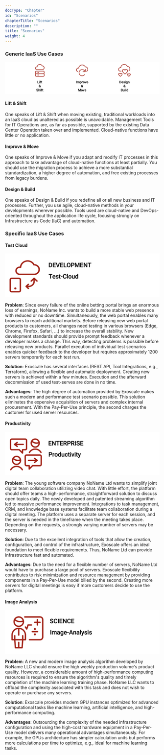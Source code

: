 ```yaml
---
docType: "Chapter"
id: "Scenarios"
chapterTitle: "Scenarios"
description: ""
title: "Scenarios"
weight: 4
---
```



### **Generic IaaS Use Cases**

![cloud-computing](generic.png)

#### **Lift & Shift**
One speaks of Lift & Shift when moving existing, traditional workloads into an IaaS cloud as unaltered as possible is unavoidable. Management Tools for IT Operations are, as far as possible, supported by the existing Data Center Operation taken over and implemented. Cloud-native functions have little or no application.

#### **Improve & Move**
One speaks of Improve & Move if you adapt and modify IT processes in this approach to take advantage of cloud-native functions at least partially. You should use the migration process to achieve a more substantial standardization, a higher degree of automation, and free existing processes from legacy burdens.

#### **Design & Build**
One speaks of Design & Build if you redefine all or all new business and IT processes. Further, you use agile, cloud-native methods in your developments wherever possible. Tools used are cloud-native and DevOps-oriented throughout the application life cycle, focusing strongly on Infrastructure as Code (IaC) and automation.

### **Specific IaaS Use Cases**

#### **Test Cloud**

![test-cloud](test-cloud.png)

**Problem**: Since every failure of the online betting portal brings an enormous loss of earnings, NoName Inc. wants to build a more stable web presence with reduced or no downtime. Simultaneously, the web portal enables many browsers to reach additional markets. Before releasing new web portal products to customers, all changes need testing in various browsers (Edge, Chrome, Firefox, Safari, ...) to increase the overall stability. New development standards should provide prompt feedback whenever a developer makes a change. This way, detecting problems is possible before releasing new products. Parallel execution of individual test scenarios enables quicker feedback to the developer but requires approximately 1200 servers temporarily for each test run.

**Solution**: Exoscale has several interfaces (REST API, Tool Integrations, e.g., Terraform), allowing a flexible and automatic deployment. Creating new servers is achieved within a few minutes. Execution and the afterward decommission of used test-serves are done in no time.

**Advantages**: The high degree of automation provided by Exoscale makes such a modern and performance test scenario possible. This solution eliminates the expensive acquisition of servers and complex internal procurement. With the Pay-Per-Use principle, the second charges the customer for used server resources.

#### **Productivity**

![productivity](productivity.png)

**Problem**: The young software company NoName Ltd wants to simplify joint digital team collaboration utilizing video chat. With little effort, the platform should offer teams a high-performance, straightforward solution to discuss open topics daily. The newly developed and patented streaming algorithm led to massive performance improvement. Integrations to task management, CRM, and knowledge base systems facilitate team collaboration during a digital meeting. The platform uses a separate server for each session, and the server is needed in the timeframe when the meeting takes place. Depending on the requests, a strongly varying number of servers may be necessary.

**Solution**: Due to the excellent integration of tools that allow the creation, configuration, and control of the infrastructure, Exoscale offers an ideal foundation to meet flexible requirements. Thus, NoName Ltd can provide infrastructure fast and automated.

**Advantages**: Due to the need for a flexible number of servers, NoName Ltd would have to purchase a large pool of servers. Exoscale flexibility contributes to risk minimization and resource management by providing components in a Pay-Per-Use model billed by the second. Creating more servers for digital meetings is easy if more customers decide to use the platform.

#### **Image Analysis**

![image-analysis](image-analysis.png)

**Problem**: A new and modern image analysis algorithm developed by NoName LLC should ensure the high weekly production volume's product quality. However, a considerable amount of high-performance computing resources is required to ensure the algorithm's quality and timely completion of the machine learning training phase. NoName LLC wants to offload the complexity associated with this task and does not wish to operate or purchase any servers.

**Solution**: Exoscale provides modern GPU instances optimized for advanced computational tasks like machine learning, artificial intelligence, and high-performance computing.

**Advantages**: Outsourcing the complexity of the needed infrastructure configuration and using the high-cost hardware equipment in a Pay-Per-Use model delivers many operational advantages simultaneously. For example, the GPUs architecture has simpler calculation units but performs more calculations per time to optimize, e.g., ideal for machine learning tasks.